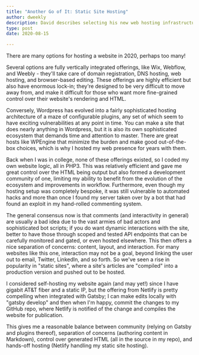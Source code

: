 ```yaml
---
title: "Another Go of It: Static Site Hosting"
author: dweekly
description: David describes selecting his new web hosting infrastructure.
type: post
date: 2020-08-15

---
```


There are many options for hosting a website in 2020, perhaps too many!

Several options are fully vertically integrated offerings, like Wix, Webflow, and Weebly - they'll take care of domain registration, DNS hosting, web hosting,
and browser-based editing. These offerings are highly efficient but also have enormous lock-in; they're designed to be very difficult to move away from, and
make it difficult for those who want more fine-grained control over their website's rendering and HTML.

Conversely, Wordpress has evolved into a fairly sophisticated hosting architecture of a maze of configurable plugins, any set of which seem to have exciting
vulnerabilities at any point in time. You can make a site that does nearly anything in Wordpress, but it is also its own sophisticated ecosystem that demands
time and attention to master. There are great hosts like WPEngine that minimize the burden and make good out-of-the-box choices, which is why I hosted my web
presence for years with them.

Back when I was in college, none of these offerings existed, so I coded my own website logic, all in PHP3. This was relatively efficient and gave me great
control over the HTML being output but also formed a development community of one, limiting my ability to benefit from the evolution of the ecosystem and
improvements in workflow. Furthermore, even though my hosting setup was completely bespoke, it was still vulnerable to automated hacks and more than once
I found my server taken over by a bot that had found an exploit in my hand-rolled commenting system.

The general consensus now is that comments (and interactivity in general) are usually a bad idea due to the vast armies of bad actors and sophisticated bot
scripts; if you do want dynamic interactions with the site, better to have those through scoped and tested API endpoints that can be carefully monitored and
gated, or even hosted elsewhere. This then offers a nice separation of concerns: content, layout, and interaction. For many websites like this one,
interaction may not be a goal, beyond linking the user out to email, Twitter, LinkedIn, and so forth. So we've seen a rise in popularity in "static sites",
where a site's articles are "compiled" into a production version and pushed out to be hosted.

I considered self-hosting my website again (and may yet!) since I have gigabit AT&T fiber and a static IP, but the offering from Netlify is pretty compelling
when integrated with Gatsby; I can make edits locally with "gatsby develop" and then when I'm happy, commit the changes to my GitHub repo, where Netlify
is notified of the change and compiles the website for publication.

This gives me a reasonable balance between community (relying on Gatsby and plugins thereof), separation of concerns (authoring content in Markdown),
control over generated HTML (all in the source in my repo), and hands-off hosting (Netlify handling my static site hosting).